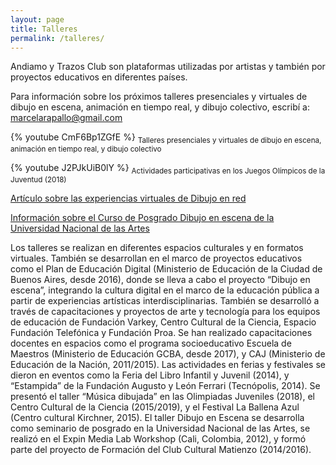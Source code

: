 ```yaml
---
layout: page
title: Talleres
permalink: /talleres/
---
```


Andiamo y Trazos Club son plataformas utilizadas por artistas y también por proyectos educativos en diferentes países. 

Para información sobre los próximos talleres presenciales y virtuales de dibujo en escena, animación en tiempo real, y dibujo colectivo, escribí a:
<a href="mailto:marcelarapallo@gmail.com">marcelarapallo@gmail.com</a>

{% youtube CmF6Bp1ZGfE %}
<sub>Talleres presenciales y virtuales de dibujo en escena, animación en tiempo real, y dibujo colectivo</sub>

{% youtube J2PJkUiB0lY %}
<sub>Actividades participativas en los Juegos Olímpicos de la Juventud (2018)</sub>

[Artículo sobre las experiencias virtuales de Dibujo en red](https://www.articaonline.com/2019/02/experiencias-colectivas-de-dibujo-en-red/)

[Información sobre el Curso de Posgrado Dibujo en escena de la Universidad Nacional de las Artes](https://multimedia.una.edu.ar/cursos/dibujo-en-escena_34084)

Los talleres se realizan en diferentes espacios culturales y en formatos virtuales. También se desarrollan en el marco de proyectos educativos como el Plan de Educación Digital (Ministerio de Educación de la Ciudad de Buenos Aires, desde 2016), donde se lleva a cabo el proyecto “Dibujo en escena”, integrando la cultura digital en el marco de la educación pública a partir de experiencias artísticas interdisciplinarias. También se desarrolló a través de capacitaciones y proyectos de arte y tecnología para los equipos de educación de Fundación Varkey, Centro Cultural de la Ciencia, Espacio Fundación Telefónica y Fundación Proa. Se han realizado capacitaciones docentes en espacios como el programa socioeducativo Escuela de Maestros (Ministerio de Educación GCBA, desde 2017), y CAJ (Ministerio de Educación de la Nación, 2011/2015). Las actividades en ferias y festivales se dieron en eventos como la Feria del Libro Infantil y Juvenil (2014), y “Estampida” de la Fundación Augusto y León Ferrari (Tecnópolis, 2014). Se presentó el taller “Música dibujada” en las Olimpiadas Juveniles (2018), el Centro Cultural de la Ciencia (2015/2019), y el Festival La Ballena Azul (Centro cultural Kirchner, 2015). El taller Dibujo en Escena se desarrolla como seminario de posgrado en la Universidad Nacional de las Artes,  se realizó en el Expin Media Lab Workshop (Cali, Colombia, 2012), y formó parte del proyecto de Formación del Club Cultural Matienzo (2014/2016).
